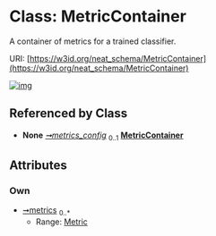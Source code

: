 
# Class: MetricContainer


A container of metrics for a trained classifier.

URI: [https://w3id.org/neat_schema/MetricContainer](https://w3id.org/neat_schema/MetricContainer)


[![img](https://yuml.me/diagram/nofunky;dir:TB/class/[Metric]<metrics%200..*-++[MetricContainer],[TFKerasParams]++-%20metrics_config%200..1>[MetricContainer],[TFKerasParams],[Metric])](https://yuml.me/diagram/nofunky;dir:TB/class/[Metric]<metrics%200..*-++[MetricContainer],[TFKerasParams]++-%20metrics_config%200..1>[MetricContainer],[TFKerasParams],[Metric])

## Referenced by Class

 *  **None** *[➞metrics_config](tFKerasParams__metrics_config.md)*  <sub>0..1</sub>  **[MetricContainer](MetricContainer.md)**

## Attributes


### Own

 * [➞metrics](metricContainer__metrics.md)  <sub>0..\*</sub>
     * Range: [Metric](Metric.md)
